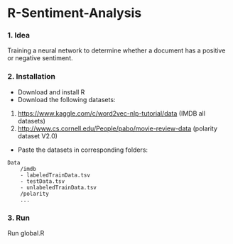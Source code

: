 
# R-Sentiment-Analysis

### 1. Idea

Training a neural network to determine whether a document has a positive or negative sentiment.


### 2. Installation

- Download and install R
- Download the following datasets:

1. https://www.kaggle.com/c/word2vec-nlp-tutorial/data
	 (IMDB all datasets)
2. http://www.cs.cornell.edu/People/pabo/movie-review-data
	 (polarity dataset V2.0)

- Paste the datasets in corresponding folders:

```
Data
	/imdb
	- labeledTrainData.tsv
	- testData.tsv
	- unlabeledTrainData.tsv
	/polarity
	...
```

### 3. Run

Run global.R
